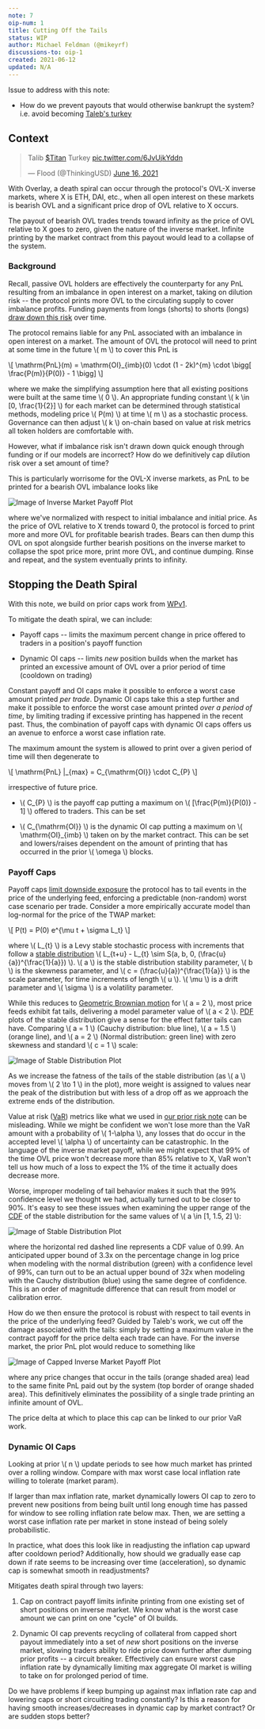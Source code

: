 ```yaml
---
note: 7
oip-num: 1
title: Cutting Off the Tails
status: WIP
author: Michael Feldman (@mikeyrf)
discussions-to: oip-1
created: 2021-06-12
updated: N/A
---
```


Issue to address with this note:

- How do we prevent payouts that would otherwise bankrupt the system? i.e. avoid becoming [Taleb's turkey](https://www.riskmanagementmonitor.com/lets-not-be-turkeys/)


## Context

<blockquote class="twitter-tweet"><p lang="tl" dir="ltr">Talib <a href="https://twitter.com/search?q=%24Titan&amp;src=ctag&amp;ref_src=twsrc%5Etfw">$Titan</a> Turkey <a href="https://t.co/6JvUjkYddn">pic.twitter.com/6JvUjkYddn</a></p>&mdash; Flood (@ThinkingUSD) <a href="https://twitter.com/ThinkingUSD/status/1405311057480929282?ref_src=twsrc%5Etfw">June 16, 2021</a></blockquote> <script async src="https://platform.twitter.com/widgets.js" charset="utf-8"></script>


With Overlay, a death spiral can occur through the protocol's OVL-X inverse markets, where X is ETH, DAI, etc., when all open interest on these markets is bearish OVL and a significant price drop of OVL relative to X occurs.

The payout of bearish OVL trades trends toward infinity as the price of OVL relative to X goes to zero, given the nature of the inverse market. Infinite printing by the market contract from this payout would lead to a collapse of the system.

### Background

Recall, passive OVL holders are effectively the counterparty for any PnL resulting from an imbalance in open interest on a market, taking on dilution risk -- the protocol prints more OVL to the circulating supply to cover imbalance profits. Funding payments from longs (shorts) to shorts (longs) [draw down this risk](note-4) over time.

The protocol remains liable for any PnL associated with an imbalance in open interest on a market. The amount of OVL the protocol will need to print at some time in the future \\( m \\) to cover this PnL is

\\[ \mathrm{PnL}(m) = \mathrm{OI}\_{imb}(0) \cdot (1 - 2k)^{m} \cdot \bigg[ \frac{P(m)}{P(0)} - 1 \bigg] \\]

where we make the simplifying assumption here that all existing positions were built at the same time \\( 0 \\). An appropriate funding constant \\( k \in [0, \frac{1}{2}] \\) for each market can be determined through statistical methods, modeling price \\( P(m) \\) at time \\( m \\) as a stochastic process. Governance can then adjust \\( k \\) on-chain based on value at risk metrics all token holders are comfortable with.

However, what if imbalance risk isn't drawn down quick enough through funding or if our models are incorrect? How do we definitively cap dilution risk over a set amount of time?

This is particularly worrisome for the OVL-X inverse markets, as PnL to be printed for a bearish OVL imbalance looks like

![Image of Inverse Market Payoff Plot](../assets/oip-1/inverse_payoff.svg)

where we've normalized with respect to initial imbalance and initial price. As the price of OVL relative to X trends toward 0, the protocol is forced to print more and more OVL for profitable bearish trades. Bears can then dump this OVL on spot alongside further bearish positions on the inverse market to collapse the spot price more, print more OVL, and continue dumping. Rinse and repeat, and the system eventually prints to infinity.


## Stopping the Death Spiral

With this note, we build on prior caps work from [WPv1](https://firebasestorage.googleapis.com/v0/b/overlay-landing.appspot.com/o/OverlayWPv3.pdf?alt=media).

To mitigate the death spiral, we can include:

- Payoff caps -- limits the maximum percent change in price offered to traders in a position's payoff function

- Dynamic OI caps -- limits *new* position builds when the market has printed an excessive amount of OVL over a prior period of time (cooldown on trading)

Constant payoff and OI caps make it possible to enforce a worst case amount printed *per trade*. Dynamic OI caps take this a step further and make it possible to enforce the worst case amount printed *over a period of time*, by limiting trading if excessive printing has happened in the recent past. Thus, the combination of payoff caps with dynamic OI caps offers us an avenue to enforce a worst case inflation rate.

The maximum amount the system is allowed to print over a given period of time will then degenerate to

\\[ \mathrm{PnL} \|\_{max} = C_{\mathrm{OI}} \cdot C_{P} \\]

irrespective of future price.

- \\( C_{P} \\) is the payoff cap putting a maximum on \\( [\frac{P(m)}{P(0)} - 1] \\) offered to traders. This can be set

- \\( C_{\mathrm{OI}} \\) is the dynamic OI cap putting a maximum on \\( \mathrm{OI}\_{imb} \\) taken on by the market contract. This can be set and lowers/raises dependent on the amount of printing that has occurred in the prior \\( \omega \\) blocks.

### Payoff Caps

Payoff caps [limit downside exposure](https://www.sciencedirect.com/science/article/abs/pii/S016920700900096X) the protocol has to tail events in the price of the underlying feed, enforcing a predictable (non-random) worst case scenario per trade. Consider a more empirically accurate model than log-normal for the price of the TWAP market:

\\[ P(t) = P(0) e^{\mu t + \sigma L_t} \\]

where \\( L_{t} \\) is a Levy stable stochastic process with increments that follow a [stable distribution](https://en.wikipedia.org/wiki/Stable_distribution) \\( L_{t+u} - L_{t} \sim S(a, b, 0, (\frac{u}{a})^{\frac{1}{a}}) \\). \\( a \\) is the stable distribution stability parameter, \\( b \\) is the skewness parameter, and \\( c = (\frac{u}{a})^{\frac{1}{a}} \\) is the scale parameter, for time increments of length \\( u \\). \\( \mu \\) is a drift parameter and \\( \sigma \\) is a volatility parameter.

While this reduces to [Geometric Brownian motion](https://en.wikipedia.org/wiki/Geometric_Brownian_motion) for \\( a = 2 \\), most price feeds exhibit fat tails, delivering a model parameter value of \\( a < 2 \\). [PDF](https://en.wikipedia.org/wiki/Probability_density_function) plots of the stable distribution give a sense for the effect fatter tails can have. Comparing \\( a = 1 \\) (Cauchy distribution: blue line), \\( a = 1.5 \\) (orange line), and \\( a = 2 \\) (Normal distribution: green line) with zero skewness and standard \\( c = 1 \\) scale:

![Image of Stable Distribution Plot](../assets/oip-1/stable_pdf.svg)

As we increase the fatness of the tails of the stable distribution (as \\( a \\) moves from \\( 2 \to 1 \\) in the plot), more weight is assigned to values near the peak of the distribution but with less of a drop off as we approach the extreme ends of the distribution.

Value at risk ([VaR](https://en.wikipedia.org/wiki/Value_at_risk)) metrics like what we used in [our prior risk note](note-4) can be misleading. While we might be confident we won't lose more than the VaR amount with a probability of \\( 1-\alpha \\), any losses that do occur in the accepted level \\( \alpha \\) of uncertainty can be catastrophic. In the language of the inverse market payoff, while we might expect that 99% of the time OVL price won't decrease more than 85% relative to X, VaR won't tell us how much of a loss to expect the 1% of the time it actually does decrease more.

Worse, improper modeling of tail behavior makes it such that the 99% confidence level we thought we had, actually turned out to be closer to 90%. It's easy to see these issues when examining the upper range of the [CDF](https://en.wikipedia.org/wiki/Cumulative_distribution_function) of the stable distribution for the same values of \\( a \in [1, 1.5, 2] \\):

![Image of Stable Distribution Plot](../assets/oip-1/stable_cdf.svg)

where the horizontal red dashed line represents a CDF value of 0.99. An anticipated upper bound of 3.3x on the percentage change in log price when modeling with the normal distribution (green) with a confidence level of 99%, can turn out to be an actual upper bound of 32x when modeling with the Cauchy distribution (blue) using the same degree of confidence. This is an order of magnitude difference that can result from model or calibration error.

How do we then ensure the protocol is robust with respect to tail events in the price of the underlying feed? Guided by Taleb's work, we cut off the damage associated with the tails: simply by setting a maximum value in the contract payoff for the price delta each trade can have. For the inverse market, the prior PnL plot would reduce to something like

![Image of Capped Inverse Market Payoff Plot](../assets/oip-1/inverse_payoff_capped.svg)

where any price changes that occur in the tails (orange shaded area) lead to the same finite PnL paid out by the system (top border of orange shaded area). This definitively eliminates the possibility of a single trade printing an infinite amount of OVL.

The price delta at which to place this cap can be linked to our prior VaR work.

<!-- TODO: Link it! Expected losses in the alpha uncertainty range are now certain: simply PnL cap happening alpha percent of the time -->


### Dynamic OI Caps

Looking at prior \\( n \\) update periods to see how much market has printed over a rolling window. Compare with max worst case local inflation rate willing to tolerate (market param).

If larger than max inflation rate, market dynamically lowers OI cap to zero to prevent new positions from being built until long enough time has passed for window to see rolling inflation rate below max. Then, we are setting a worst case inflation rate per market in stone instead of being solely probabilistic.

In practice, what does this look like in readjusting the inflation cap upward after cooldown period? Additionally, how should we gradually ease cap down if rate seems to be increasing over time (acceleration), so dynamic cap is somewhat smooth in readjustments?

Mitigates death spiral through two layers:

1. Cap on contract payoff limits infinite printing from one existing set of short positions on inverse market. We know what is the worst case amount we can print on one "cycle" of OI builds.

2. Dynamic OI cap prevents recycling of collateral from capped short payout immediately into a set of *new* short positions on the inverse market, slowing traders ability to ride price down further after dumping prior profits -- a circuit breaker. Effectively can ensure worst case inflation rate by dynamically limiting max aggregate OI market is willing to take on for prolonged period of time.

Do we have problems if keep bumping up against max inflation rate cap and lowering caps or short circuiting trading constantly? Is this a reason for having smooth increases/decreases in dynamic cap by market contract? Or are sudden stops better?
